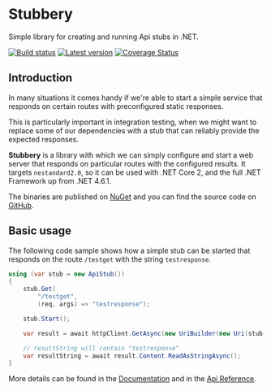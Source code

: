 # Stubbery

Simple library for creating and running Api stubs in .NET.

[![Build status](https://ci.appveyor.com/api/projects/status/lv48y6utx9ulcwdh?svg=true)](https://ci.appveyor.com/project/markvincze/stubbery)
[![Latest version](https://img.shields.io/nuget/v/Stubbery.svg)](https://www.nuget.org/packages/Stubbery/)
[![Coverage Status](https://coveralls.io/repos/github/markvincze/Stubbery/badge.svg?branch=master)](https://coveralls.io/github/markvincze/Stubbery?branch=master)

## Introduction

In many situations it comes handy if we're able to start a simple service that responds on certain routes with preconfigured static responses.

This is particularly important in integration testing, when we might want to replace some of our dependencies with a stub that can reliably provide the expected responses.

**Stubbery** is a library with which we can simply configure and start a web server that responds on particular routes with the configured results.
It targets `nestandard2.0`, so it can be used with .NET Core 2, and the full .NET Framework up from .NET 4.6.1.

The binaries are published on [NuGet](https://www.nuget.org/packages/Stubbery/) and you can find the source code on [GitHub](https://github.com/markvincze/Stubbery).

## Basic usage

The following code sample shows how a simple stub can be started that responds on the route `/testget` with the string `testresponse`.

```csharp
using (var stub = new ApiStub())
{
    stub.Get(
        "/testget",
        (req, args) => "testresponse");

    stub.Start();

    var result = await httpClient.GetAsync(new UriBuilder(new Uri(stub.Address)) { Path = "/testget" }.Uri);

    // resultString will contain "testresponse"
    var resultString = await result.Content.ReadAsStringAsync();
}
```

More details can be found in the [Documentation](documentation/intro.md) and in the [Api Reference](api/index.md).
